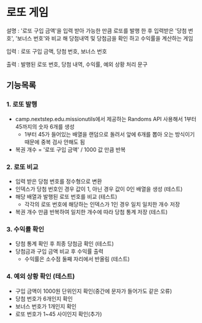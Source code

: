 # 로또 게임
설명 : '로또 구입 금액'을 입력 받아 가능한 만큼 로또를 발행 한 후 입력받은 '당첨 번호', '보너스 번호'와 비교 해 당첨내역 및 당첨금을 확인 하고 수익률을 계산하는 게임

입력 : 로또 구입 금액, 당첨 번호, 보너스 번호

출력 : 발행된 로또 번호, 당첨 내역, 수익률, 예외 상황 처리 문구
## 기능목록
### 1. 로또 발행
- camp.nextstep.edu.missionutils에서 제공하는 Randoms API 사용해서 1부터 45까지의 숫자 6개를 생성
    - 1부터 45가 들어있는 배열을 랜덤으로 돌려서 앞에 6개를 뽑아 오는 방식이기 때문에 중복 검사 안해도 됨
- 복권 개수 = '로또 구입 금액' / 1000 값 만큼 반복

### 2. 로또 비교
- 입력 받은 당첨 번호를 정수형으로 변환
- 인덱스가 당첨 번호인 경우 값이 1, 아닌 경우 값이 0인 배열을 생성 (테스트)
- 해당 배열과 발행된 로또 번호를 비교 (테스트)
    - 각각의 로또 번호에 해당하는 인덱스가 1인 경우 일치
      일치한 개수 저장
- 복권 개수 만큼 반복하여 일치한 개수에 따라 당첨 통계 저장 (테스트)


### 3. 수익률 확인
- 당첨 통계 확인 후 최종 당첨금 확인 (테스트)
- 당첨금과 구입 금액 비교 후 수익률 출력
    - 수익률은 소수점 둘째 자리에서 반올림 (테스트)
  
### 4. 예외 상황 확인 (테스트)
- 구입 금액이 1000원 단위인지 확인(중간에 문자가 들어가도 같은 오류)
- 당첨 번호가 6개인지 확인
- 보너스 번호가 1개인지 확인
- 로또 번호가 1~45 사이인지 확인(추가)